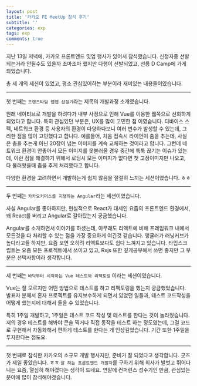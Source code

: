 ```yaml
---
layout: post
title: '카카오 FE MeetUp 참석 후기'
subtitle: ''
categories: exp
tags: exp
comments: true
---
```


지난 13일 저녁에, 카카오 프론트엔드 밋업 행사가 있어서 참석했습니다. 신청자중 선발되는거라 안될수도 있을까 조마조마 했지만 다행이 선발되었고, 선릉 D Camp에 가게 되었습니다.

총 세 개의 세션이 있었고, 평소 관심있어하는 부분이라 재미있는 내용들이였습니다.

---

첫 번째는 `프렌즈타임 웹앱 삽질기`라는 제목의 개발과정 소개였습니다. 

원래 네이티브로 개발을 하려다가 내부 사정으로 인해 Vue를 이용한 웹쪽으로 선회하게 되었다고 합니다.
특히 관심있던 부분은, UX를 많이 고민한 점 이였습니다.
디바이스 스펙, 네트워크 환경 등 사용자의 환경이 다양하다보니 여러 변수가 발생할 수 있는데, 그러한 점을 많이 고민했다고 합니다.
예를들어, 처음 접속시 라이언이 춤을 추는데, 사실은 춤을 추는게 아닌 20장이 넘는 이미지를 계속 교체하는 것이라고 합니다. 
그런데 네트워크 환경이 안좋아서 모든 이미지를 못불러올 경우 중간에 툭툭 끊기는 이슈가 있는데, 
이런 점을 해결하기 위해서 로딩시 모든 이미지가 없다면 첫 고정이미지만 나오고, 다 불러왓을때 춤을 추게 처리했다고 합니다.

다양한 환경을 고려하면서 개발하는게 쉽지 않음을 절절히 느끼는 세션이였습니다. ㅎㅎ


---


두 번째는 `카카오커머스를 지탱하는 Angular`라는 세션이였습니다.

사실 Angular를 좋아하지만, 현실적으로 React가 대세인 요즘의 프론트엔드 환경에서, 왜 React를 버리고 Angular로 갈아탔는지 궁금했습니다.

Angular를 소개하면서 이야기를 하셨는데, 아무래도 리액트에 비해 프레임워크 내에서 모든것을 다 처리할 수 있는 점을 가장 중요하게 여긴것 같습니다.
앵귤러가 러닝커브가 높다라고들 하지만, 요즘 보면 오히려 리액트보다도 쉽다 느껴지고 있습니다.
타입스크립트는 요즘 모든 프로젝트에서 쓰이고 있고, Rxjs 또한 깊게공부해서 쓰면 좋지만 그 부분은 선택사항이라 생각합니다.


---


세 번째는 `바닥부터 시작하는 Vue 테스트와 리팩토링` 이라는 세션이였습니다.

Vue는 잘 모르지만 어떤 방법으로 테스트를 하고 리팩토링을 했는지 궁금했었습니다.
발표자 분께서 혼자 프로젝트를 유지보수하게 되면서 있었던 일들과, 테스트 코드작성을 어떻게 했는지에 대해서 들을 수 있었습니다.

특히 1주일 개발하고, 1주일은 테스트 코드 작성 및 테스트를 한다는 것이 놀라웠습니다. 
저의 경우 테스트를 해봐야 콘솔 찍거나 직접 동작을 테스트 하는 정도였는데, 그걸 코드로 구현해서 자동화해서 편하게 테스트를 한다는 게 인상깊었습니다. 
기간 또한 1주일을 투자한다는 점도요.

---

첫 번째로 참석한 카카오의 소규모 개발 행사지만, 준비가 잘 되었다고 생각합니다. 굿즈가 제일 좋았습니다. ㅎㅎ
`잘 하는 프론트엔드 개발자`를 구하기 위해 회사가 발벗고 뛰어다니는 요즘, 열심히 해야겠다는 생각이 드네요. 
연말에 컨퍼런스 성수기인 만큼, 관심있는 분야에 많이 참석해야겠습니다.